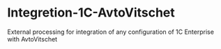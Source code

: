 # Integretion-1C-AvtoVitschet
External processing for integration of any configuration of 1C Enterprise with AvtoVitschet
